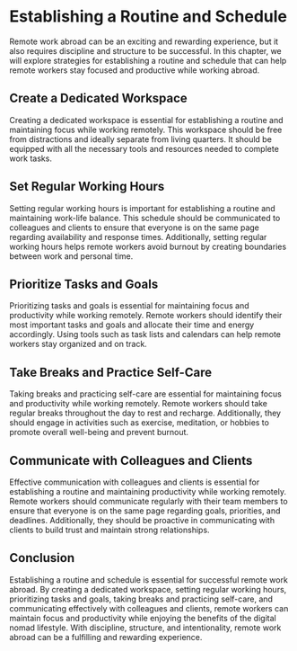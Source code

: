 Establishing a Routine and Schedule
============================================================================================

Remote work abroad can be an exciting and rewarding experience, but it also requires discipline and structure to be successful. In this chapter, we will explore strategies for establishing a routine and schedule that can help remote workers stay focused and productive while working abroad.

Create a Dedicated Workspace
----------------------------

Creating a dedicated workspace is essential for establishing a routine and maintaining focus while working remotely. This workspace should be free from distractions and ideally separate from living quarters. It should be equipped with all the necessary tools and resources needed to complete work tasks.

Set Regular Working Hours
-------------------------

Setting regular working hours is important for establishing a routine and maintaining work-life balance. This schedule should be communicated to colleagues and clients to ensure that everyone is on the same page regarding availability and response times. Additionally, setting regular working hours helps remote workers avoid burnout by creating boundaries between work and personal time.

Prioritize Tasks and Goals
--------------------------

Prioritizing tasks and goals is essential for maintaining focus and productivity while working remotely. Remote workers should identify their most important tasks and goals and allocate their time and energy accordingly. Using tools such as task lists and calendars can help remote workers stay organized and on track.

Take Breaks and Practice Self-Care
----------------------------------

Taking breaks and practicing self-care are essential for maintaining focus and productivity while working remotely. Remote workers should take regular breaks throughout the day to rest and recharge. Additionally, they should engage in activities such as exercise, meditation, or hobbies to promote overall well-being and prevent burnout.

Communicate with Colleagues and Clients
---------------------------------------

Effective communication with colleagues and clients is essential for establishing a routine and maintaining productivity while working remotely. Remote workers should communicate regularly with their team members to ensure that everyone is on the same page regarding goals, priorities, and deadlines. Additionally, they should be proactive in communicating with clients to build trust and maintain strong relationships.

Conclusion
----------

Establishing a routine and schedule is essential for successful remote work abroad. By creating a dedicated workspace, setting regular working hours, prioritizing tasks and goals, taking breaks and practicing self-care, and communicating effectively with colleagues and clients, remote workers can maintain focus and productivity while enjoying the benefits of the digital nomad lifestyle. With discipline, structure, and intentionality, remote work abroad can be a fulfilling and rewarding experience.


